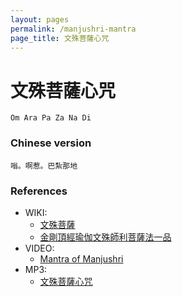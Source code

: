 ```yaml
---
layout: pages
permalink: /manjushri-mantra
page_title: 文殊菩薩心咒
---
```


# 文殊菩薩心咒

```
Om Ara Pa Za Na Di
```

### Chinese version

```
嗡。啊惹。巴紮那地
```

### References

- WIKI:
  - [文殊菩薩](https://zh.wikipedia.org/wiki/文殊菩薩)
  - [金剛頂經瑜伽文殊師利菩薩法一品](https://zh.wikisource.org/zh-hant/金剛頂經瑜伽文殊師利菩薩法一品)
- VIDEO:
  - [Mantra of Manjushri](https://www.youtube.com/watch?v=s9E_KtAJEWQ)
- MP3:
  - [文殊菩薩心咒](http://download.buda.idv.tw/music/WSXZ0102.mp3)
